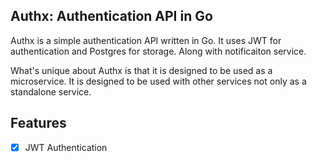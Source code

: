 ## Authx: Authentication API in Go
Authx is a simple authentication API written in Go. It uses JWT for authentication and Postgres for storage. Along with notificaiton service.

What's unique about Authx is that it is designed to be used as a microservice. It is designed to be used with other services not only as a standalone service.

## Features

- [x] JWT Authentication